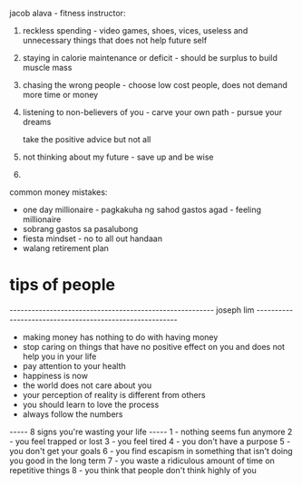 jacob alava - fitness instructor:
1. reckless spending - video games, shoes, vices, useless and unnecessary things that does not help future self 
2. staying in calorie maintenance or deficit - should be surplus to build muscle mass
3. chasing the wrong people - choose low cost people, does not demand more time or money
4. listening to non-believers of you - 
	carve your own path - pursue your dreams

	take the positive advice but not all
5. not thinking about my future - save up and be wise
6. 



common money mistakes:
- one day millionaire - pagkakuha ng sahod gastos agad - feeling millionaire
- sobrang gastos sa pasalubong
- fiesta mindset - no to all out handaan
- walang retirement plan




# tips of people
-------------------------------------------------------- joseph lim --------------------------------------------------------
- making money has nothing to do with having money
- stop caring on things that have no positive effect on you and does not help you in your life
- pay attention to your health 
- happiness is now
- the world does not care about you 
- your perception of reality is different from others
- you should learn to love the process
- always follow the numbers


----- 8 signs you're wasting your life -----
1 - nothing seems fun anymore
2 - you feel trapped or lost
3 - you feel tired
4 - you don't have a purpose
5 - you don't get your goals
6 - you find escapism in something that isn't doing you good in the long term
7 - you waste a ridiculous amount of time on repetitive things
8 - you think that people don't think highly of you


